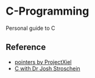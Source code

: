 # C-Programming
Personal guide to C

## Reference
- [pointers by ProjectXiel](https://yewtu.be/watch?v=zqlm5UHgVRU)
- [C with Dr Josh Stroschein](https://www.youtube.com/playlist?list=PLHJns8WZXCdvErvhlZXvpVIEKPfmDJt4z)
